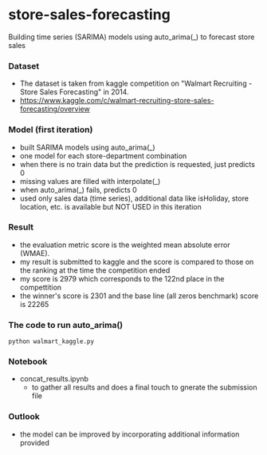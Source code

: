 # store-sales-forecasting
Building time series (SARIMA) models using auto_arima(_) to forecast store sales

### Dataset
  - The dataset is taken from kaggle competition on "Walmart Recruiting - Store Sales Forecasting" in 2014.
  - https://www.kaggle.com/c/walmart-recruiting-store-sales-forecasting/overview

### Model (first iteration)
  - built SARIMA models using auto_arima(_)
  - one model for each store-department combination 
  - when there is no train data but the prediction is requested, just predicts 0
  - missing values are filled with interpolate(_)
  - when auto_arima(_) fails, predicts 0
  - used only sales data (time series), additional data like isHoliday, store location, etc. is available but NOT USED in this iteration

### Result
  - the evaluation metric score is the weighted mean absolute error (WMAE).
  - my result is submitted to kaggle and the score is compared to those on the ranking at the time the competition ended
  - my score is 2979 which corresponds to the 122nd place in the compettition 
  - the winner's score is 2301 and the base line (all zeros benchmark) score is 22265
   
### The code to run auto_arima()
    python walmart_kaggle.py

### Notebook 
  - concat_results.ipynb
    - to gather all results and does a final touch to gnerate the submission file

### Outlook
  - the model can be improved by incorporating additional information provided

